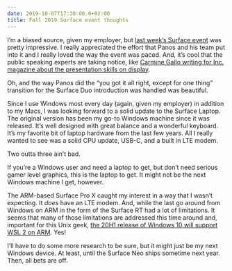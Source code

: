 ```yaml
---
date: 2019-10-07T17:30:00.0+02:00
title: Fall 2019 Surface event thoughts
---
```


I’m a biased source, given my employer, but [last week’s Surface event](https://www.youtube.com/watch?v=dmaioTs0NH8) was pretty impressive. I really appreciated the effort that Panos and his team put into it and I really loved the way the event was paced. And, it’s cool that the public speaking experts are taking notice, like [Carmine Gallo writing for Inc. magazine about the presentation skills on display](https://www.inc.com/carmine-gallo/the-first-5-minutes-of-microsofts-surface-presentation-included-4-expert-public-speaking-skills.html).

Oh, and the way Panos did the “you got it all right, except for one thing” transition for the Surface Duo introduction was handled was beautiful.

Since I use Windows most every day (again, given my employer) in addition to my Macs, I was looking forward to a solid update to the Surface Laptop. The original version has been my go-to Windows machine since it was released. It’s well designed with great balance and a wonderful keyboard. It’s my favorite bit of laptop hardware from the last few years. All I really wanted to see was a solid CPU update, USB-C, and a built in LTE modem.

Two outta three ain’t bad.

If you’re a Windows user and need a laptop to get, but don’t need serious gamer level graphics, this is the laptop to get. It might not be the next Windows machine I get, however.

The ARM-based Surface Pro X caught my interest in a way that I wasn’t expecting. It _does_ have an LTE modem. And, while the last go around from Windows on ARM in the form of the Surface RT had a lot of limitations. It seems that many of those limitations are addressed this time around and, important for this Unix geek, [the 20H1 release of Windows 10 will support WSL 2 on ARM](https://venturebeat.com/2019/09/11/microsoft-releases-new-windows-10-preview-with-wsl-2-support-for-arm64-devices/). Yes!

I’ll have to do some more research to be sure, but it might just be my next Windows device. At least, until the Surface Neo ships sometime next year. Then, all bets are off.
